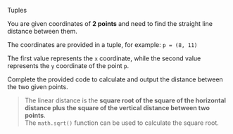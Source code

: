 Tuples

You are given coordinates of **2 points** and need to find the straight line distance between them.

The coordinates are provided in a tuple, for example: `p = (8, 11)`

The first value represents the `x` coordinate, while the second value represents the `y` coordinate of the point `p`.

Complete the provided code to calculate and output the distance between the two given points.

>The linear distance is the **square root of the square of the horizontal distance plus the square of the vertical distance between two points**.  
The `math.sqrt()` function can be used to calculate the square root.